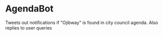 # AgendaBot
Tweets out notifications if "Ojibway" is found in city council agenda. Also replies to user queries
